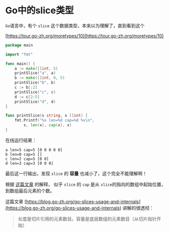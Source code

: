 # Go中的slice类型

`Go`语言中，有个 `slice` 这个数据类型，本来以为理解了，直到看到这个

[https://tour.go-zh.org/moretypes/10](https://tour.go-zh.org/moretypes/10)

```go
package main

import "fmt"

func main() {
	a := make([]int, 5)
	printSlice("a", a)
	b := make([]int, 0, 5)
	printSlice("b", b)
	c := b[:2]
	printSlice("c", c)
	d := c[2:5]
	printSlice("d", d)
}

func printSlice(s string, x []int) {
	fmt.Printf("%s len=%d cap=%d %v\n",
		s, len(x), cap(x), x)
}
```

在线运行结果：

```shell
a len=5 cap=5 [0 0 0 0 0]
b len=0 cap=5 []
c len=2 cap=5 [0 0]
d len=3 cap=3 [0 0 0]
```

最后这一行输出，发现 `slice` 的 **容量** 也减小了，这个完全不能理解啊！

根据 [这篇文章](https://tiancaiamao.gitbooks.io/go-internals/content/zh/02.2.html) 的解释，
似乎 `slice` 的 `cap` 是从 `slice`的指向的数组中起始位置，到数组最后元素的个数。

这篇文章 [https://blog.go-zh.org/go-slices-usage-and-internals](https://blog.go-zh.org/go-slices-usage-and-internals) 讲解的很透彻：

>长度是切片引用的元素数目。容量是底层数组的元素数目（从切片指针开始）
